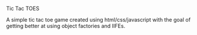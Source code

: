 Tic Tac TOES

A simple tic tac toe game created using html/css/javascript with the goal of getting better at using object factories and IIFEs.